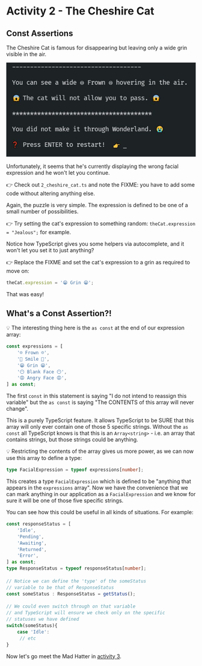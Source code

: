 # Activity 2 - The Cheshire Cat

## Const Assertions

The Cheshire Cat is famous for disappearing but leaving only a wide grin visible in the air.

![Meet the Cheshire Cat](../images/cheshire_cat.jpg)

Unfortunately, it seems that he's currently displaying the wrong facial expression and he won't let you continue.

👉 Check out `2_cheshire_cat.ts` and note the FIXME: you have to add some code without altering anything else.

Again, the puzzle is very simple. The expression is defined to be one of a small number of possibilities.

👉 Try setting the cat's expression to something random: `theCat.expression = "Jealous";` for example.

Notice how TypeScript gives you some helpers via autocomplete, and it won't let you set it to just anything?

👉 Replace the FIXME and set the cat's expression to a grin as required to move on:

```JavaScript
theCat.expression = '😁 Grin 😁';
```

That was easy!

## What's a Const Assertion?!

💡 The interesting thing here is the `as const` at the end of our expression array:

```TypeScript
const expressions = [
	'☹ Frown ☹',
	'🙂 Smile 🙂',
	'😁 Grin 😁',
	'😶 Blank Face 😶',
	'😡 Angry Face 😡',
] as const;
```

The first `const` in this statement is saying "I do not intend to reassign this variable" but the `as const` is saying "The CONTENTS of this array will never change".

This is a purely TypeScript feature. It allows TypeScript to be SURE that this array will only ever contain one of those 5 specific strings. Without the `as const` all TypeScript knows is that this is an `Array<string>` - i.e. an array that contains strings, but those strings could be anything.

💡 Restricting the contents of the array gives us more power, as we can now use this array to define a type:

```TypeScript
type FacialExpression = typeof expressions[number];
```

This creates a type `FacialExpression` which is defined to be "anything that appears in the `expressions` array". Now we have the convenience that we can mark anything in our application as a `FacialExpression` and we know for sure it will be one of those five specific strings.

You can see how this could be useful in all kinds of situations. For example:

```TypeScript
const responseStatus = [
	'Idle',
	'Pending',
	'Awaiting',
	'Returned',
	'Error',
] as const;
type ResponseStatus = typeof responseStatus[number];

// Notice we can define the 'type' of the someStatus 
// variable to be that of ResponseStatus
const someStatus : ResponseStatus = getStatus();

// We could even switch through on that variable
// and TypeScript will ensure we check only on the specific 
// statuses we have defined
switch(someStatus){
	case 'Idle':
	 // etc
}
```

Now let's go meet the Mad Hatter in [activity 3](./activity_3.md).
